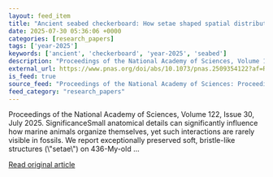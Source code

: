 ```yaml
---
layout: feed_item
title: "Ancient seabed checkerboard: How setae shaped spatial distributions of Silurian brachiopods"
date: 2025-07-30 05:36:06 +0000
categories: [research_papers]
tags: ['year-2025']
keywords: ['ancient', 'checkerboard', 'year-2025', 'seabed']
description: "Proceedings of the National Academy of Sciences, Volume 122, Issue 30, July 2025"
external_url: https://www.pnas.org/doi/abs/10.1073/pnas.2509354122?af=R
is_feed: true
source_feed: "Proceedings of the National Academy of Sciences: Proceedings of the National Academy of Sciences: Table of Contents"
feed_category: "research_papers"
---
```


Proceedings of the National Academy of Sciences, Volume 122, Issue 30, July 2025. SignificanceSmall anatomical details can significantly influence how marine animals organize themselves, yet such interactions are rarely visible in fossils. We report exceptionally preserved soft, bristle-like structures (\\"setae\\") on 436-My-old ...

[Read original article](https://www.pnas.org/doi/abs/10.1073/pnas.2509354122?af=R)
